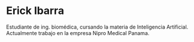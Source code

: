# Erick Ibarra
Estudiante de ing. biomédica, cursando la materia de Inteligencia Artificial.
Actualmente trabajo en la empresa Nipro Medical Panama.
